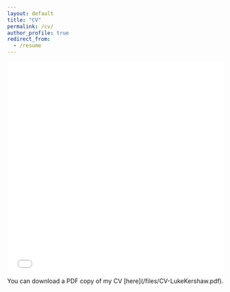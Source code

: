 ```yaml
---
layout: default
title: "CV"
permalink: /cv/
author_profile: true
redirect_from:
  - /resume
---
```


<iframe src="/files/CV-LukeKershaw.pdf" width="100%" height="500" frameborder="no" border="0" marginwidth="0" marginheight="0"></iframe>
You can download a PDF copy of my CV [here](/files/CV-LukeKershaw.pdf).
